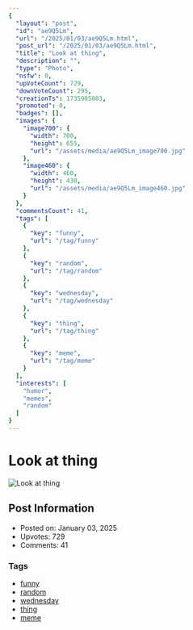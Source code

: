```yaml
---
{
  "layout": "post",
  "id": "ae9Q5Lm",
  "url": "/2025/01/03/ae9Q5Lm.html",
  "post_url": "/2025/01/03/ae9Q5Lm.html",
  "title": "Look at thing",
  "description": "",
  "type": "Photo",
  "nsfw": 0,
  "upVoteCount": 729,
  "downVoteCount": 295,
  "creationTs": 1735905803,
  "promoted": 0,
  "badges": [],
  "images": {
    "image700": {
      "width": 700,
      "height": 655,
      "url": "/assets/media/ae9Q5Lm_image700.jpg"
    },
    "image460": {
      "width": 460,
      "height": 430,
      "url": "/assets/media/ae9Q5Lm_image460.jpg"
    }
  },
  "commentsCount": 41,
  "tags": [
    {
      "key": "funny",
      "url": "/tag/funny"
    },
    {
      "key": "random",
      "url": "/tag/random"
    },
    {
      "key": "wednesday",
      "url": "/tag/wednesday"
    },
    {
      "key": "thing",
      "url": "/tag/thing"
    },
    {
      "key": "meme",
      "url": "/tag/meme"
    }
  ],
  "interests": [
    "humor",
    "memes",
    "random"
  ]
}
---
```


# Look at thing

![Look at thing](/assets/media/ae9Q5Lm_image700.jpg)

## Post Information

- Posted on: January 03, 2025
- Upvotes: 729
- Comments: 41

### Tags

- [funny](/tag/funny)
- [random](/tag/random)
- [wednesday](/tag/wednesday)
- [thing](/tag/thing)
- [meme](/tag/meme)
